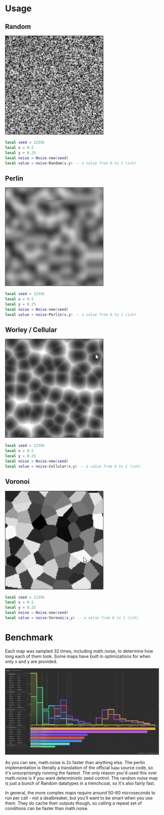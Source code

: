 # Usage

## Random

<img src="./media/random.png" alt="random">

```lua
local seed = 12356
local x = 0.5
local y = 0.25
local noise = Noise.new(seed)
local value = noise:Random(x,y) -- a value from 0 to 1 (ish)
```

## Perlin

<img src="./media/perlin.png" alt="perlin">

```lua
local seed = 12356
local x = 0.5
local y = 0.25
local noise = Noise.new(seed)
local value = noise:Perlin(x,y) -- a value from 0 to 1 (ish)
```

## Worley / Cellular

<img src="./media/worley.png" alt="worley">

```lua
local seed = 12356
local x = 0.5
local y = 0.25
local noise = Noise.new(seed)
local value = noise:Cellular(x,y) -- a value from 0 to 1 (ish)
```

## Voronoi

<img src="./media/voronoi.png" alt="voronoi">

```lua
local seed = 12356
local x = 0.5
local y = 0.25
local noise = Noise.new(seed)
local value = noise:Voronoi(x,y) -- a value from 0 to 1 (ish)
```

# Benchmark

Each map was sampled 32 times, including math.noise, to determine how long each of them took. Some maps have built in optimizations for when only x and y are provided.

<img src="./media/bench.png" alt="bench">

As you can see, math.noise is 2x faster than anything else. The perlin implementation is literally a translation of the official luau source code, so it's unsurprisingly running the fastest. The only reason you'd used this over math.noise is if you want deterministic seed control. The random noise map is just a bunch of Random datatypes in a trenchcoat, so it's also fairly fast.

In general, the more complex maps require around 50-60 microseconds to run per call - not a dealbreaker, but you'll want to be smart when you use them. They do cache their outputs though, so calling a repeat set of conditions can be faster than math.noise.

